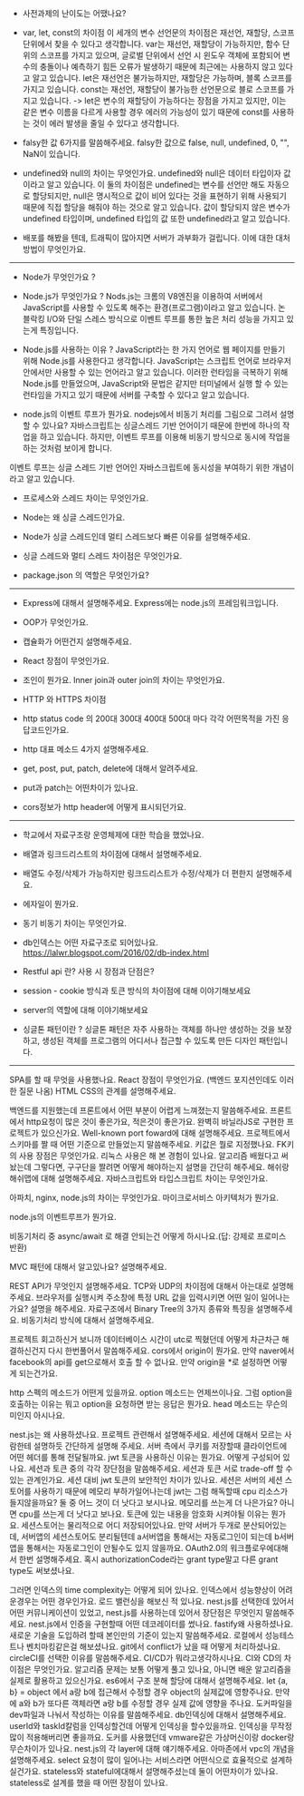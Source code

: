 
* 사전과제의 난이도는 어땠나요?

* var, let, const의 차이점
이 세개의 변수 선언문의 차이점은 재선언, 재할당, 스코프 단위에서 찾을 수 있다고 생각합니다.
var는 재선언, 재할당이 가능하지만, 함수 단위의 스코프를 가지고 있으며, 글로벌 단위에서 선언 시 윈도우 객체에 포함되어 변수의 충돌이나 예측하기 힘든 오류가 발생하기 때문에 최근에는 사용하지 않고 있다고 알고 있습니다. 
let은 재선언은 불가능하지만, 재할당은 가능하며, 블록 스코프를 가지고 있습니다. 
const는 재선언, 재할당이 불가능한 선언문으로 블로 스코프를 가지고 있습니다.
  -> let은 변수의 재할당이 가능하다는 장점을 가지고 있지만, 이는 같은 변수 이름을 다르게 사용할 경우 에러의 가능성이 있기 때문에 const를 사용하는 것이 에러 발생을 줄일 수 있다고 생각합니다. 

* falsy한 값 6가지를 말씀해주세요.
falsy한 값으로 false, null, undefined, 0, "", NaN이 있습니다. 

* undefined와 null의 차이는 무엇인가요.
undefined와 null은 데이터 타입이자 값이라고 알고 있습니다. 
이 둘의 차이점은 undefined는 변수를 선언만 해도 자동으로 할당되지만, null은 명시적으로 값이 비어 있다는 것을 표현하기 위해 사용되기 때문에 직접 할당을 해줘야 하는 것으로 알고 있습니다. 
값이 할당되지 않은 변수가 undefined 타입이며, undefined 타입의 값 또한 undefined라고 알고 있습니다.

* 배포를 해봤을 텐데, 트래픽이 많아지면 서버가 과부화가 걸립니다. 이에 대한 대처 방법이 무엇인가요.

---

* Node가 무엇인가요 ?

* Node.js가 무엇인가요 ? 
Nods.js는 크롬의 V8엔진을 이용하여 서버에서 JavaScript를 사용할 수 있도록 해주는 환경(프로그램)이라고 알고 있습니다.
논 블락킹 I/O와 단일 스레스 방식으로 이벤트 루프를 통한 높은 처리 성능을 가지고 있는게 특징입니다.
* Node.js를 사용하는 이유 ? 
JavaScript라는 한 가지 언어로 웹 페이지를 만들기 위해 Node.js를 사용한다고 생각합니다. JavaScript는 스크립트 언어로 브라우저 안에서만 사용할 수 있는 언어라고 알고 있습니다. 이러한 런타임을 극복하기 위해 Node.js를 만들었으며, JavaScript와 문법은 같지만 터미널에서 실행 할 수 있는 런타임을 가지고 있기 때문에 서버를 구축할 수 있다고 알고 있습니다. 

* node.js의 이벤트 루프가 뭔가요. nodejs에서 비동기 처리를 그림으로 그려서 설명할 수 있나요?
자바스크립트는 싱글스레드 기반 언어이기 때문에 한번에 하나의 작업을 하고 있습니다. 하지만, 이벤트 루프를 이용해 비동기 방식으로 동시에 작업을 하는 것처럼 보이게 합니다. 

이벤트 루프는 싱글 스레드 기반 언어인 자바스크립트에 동시성을 부여하기 위한 개념이라고 알고 있습니다. 

* 프로세스와 스레드 차이는 무엇인가요.


* Node는 왜 싱글 스레드인가요.


* Node가 싱글 스레드인데 멀티 스레드보다 빠른 이유를 설명해주세요.


* 싱글 스레드와 멀티 스레드 차이점은 무엇인가요.


* package.json 의 역할은 무엇인가요?



---

* Express에 대해서 설명해주세요.
Express에는 node.js의 프레임워크입니다.

* OOP가 무엇인가요.

* 캡슐화가 어떤건지 설명해주세요.

* React 장점이 무엇인가요. 

* 조인이 뭔가요. Inner join과 outer join의 차이는 무엇인가요.

* HTTP 와 HTTPS 차이점

* http status code 의 200대 300대 400대 500대 마다 각각 어떤목적을 가진 응답코드인가요.

* http 대표 메소드 4가지 설명해주세요.

* get, post, put, patch, delete에 대해서 알려주세요.

* put과 patch는 어떤차이가 있나요.

* cors정보가 http header에 어떻게 표시되던가요.



---

* 학교에서 자료구조랑 운영체제에 대한 학습을 했었나요.

* 배열과 링크드리스트의 차이점에 대해서 설명해주세요.

* 배열도 수정/삭제가 가능하지만 링크드리스트가 수정/삭제가 더 편한지 설명해주세요.

* 에자일이 뭔가요.

* 동기 비동기 차이는 무엇인가요.

* db인덱스는 어떤 자료구조로 되어있나요.
https://lalwr.blogspot.com/2016/02/db-index.html


* Restful api 란? 사용 시 장점과 단점은?

* session - cookie 방식과 토큰 방식의 차이점에 대해 이야기해보세요

* server의 역할에 대해 이야기해보세요

* 싱글톤 패턴이란 ? 
싱글톤 패턴은 자주 사용하는 객체를 하나만 생성하는 것을 보장하고, 생성된 객체를 프로그램의 어디서나 접근할 수 있도록 만든 디자인 패턴입니다.



---------------------------------------------------------------

SPA를 할 때 무엇을 사용했나요.
React 장점이 무엇인가요. (백엔드 포지션인데도 이러한 질문 나옴)
HTML CSS의 관계를 설명해주세요.


백엔드를 지원했는데 프론트에서 어떤 부분이 어렵게 느껴졌는지 말씀해주세요.
프론트에서 http요청이 많은 것이 좋은가요, 적은것이 좋은가요.
완벽히 바닐라JS로 구현한 프로젝트가 있으신가요.
Well-known port foward에 대해 설명해주세요.
프로젝트에서 스키마를 짤 때 어떤 기준으로 만들었는지 말씀해주세요.
키값은 뭘로 지정했나요.
FK키의 사용 장점은 무엇인가요.
리눅스 사용은 해 본 경험이 있나요.
알고리즘 배웠다고 써놨는데 그렇다면, 구구단을 짤려면 어떻게 해야하는지 설명을 간단히 해주세요.
해쉬랑 해쉬맵에 대해 설명해주세요.
자바스크립트와 타입스크립트 차이는 무엇인가요.

아파치, nginx, node.js의 차이는 무엇인가요.
마이크로서비스 아키텍처가 뭔가요.

node.js의 이벤트루프가 뭔가요.

비동기처리 중 async/await 로 해결 안되는건 어떻게 하시나요.(답: 강제로 프로미스 반환)

MVC 패턴에 대해서 알고있나요? 설명해주세요.

REST API가 무엇인지 설명해주세요.
TCP와 UDP의 차이점에 대해서 아는대로 설명해주세요.
브라우저를 실행시켜 주소창에 특정 URL 값을 입력시키면 어떤 일이 일어나는가요? 설명을 해주세요.
자료구조에서 Binary Tree의 3가지 종류와 특징을 설명해주세요.
비동기처리 방식에 대해서 설명해주세요.

프로젝트 회고하신거 보니까 데이터베이스 시간이 utc로 찍혔던데 어떻게 차근차근 해결하신건지 다시 한번풀어서 말씀해주세요. 
cors에서 origin이 뭔가요.
만약 naver에서 facebook의 api를 get으로해서 호출 할 수 없나요.
만약 origin을 *로 설정하면 어떻게 되는건가요.

http 스펙의 메소드가 어떤게 있을까요.
option 메소드는 언제쓰이나요.
그럼 option을 호출하는 이유는 뭐고 option을 요청하면 받는 응답은 뭔가요.
head 메소드는 무슨의미인지 아시나요.

nest.js는 왜 사용하셨나요.
프로젝트 관련해서 설명해주세요.
세션에 대해서 모르는 사람한테 설명하듯 간단하게 설명해 주세요.
서버 측에서 쿠키를 저장할때 클라이언트에 어떤 헤더를 통해 전달될까요.
jwt 토큰을 사용하신 이유는 뭔가요. 어떻게 구성되어 있나요.
세션과 토큰 중의 각각 장단점을 말씀해주세요.
세션과 토큰 서로 trade-off 할 수 있는 관계인가요.
세션 대비 jwt 토큰의 보안적인 차이가 있나요.
세션은 서버의 세션 스토어를 사용하기 때문에 메모리 부하가일어나는데 jwt는 그럼 해독할때 cpu 리소스가 들지않을까요? 둘 중 어느 것이 더 낫다고 보시나요. 메모리를 쓰는게 더 나은가요? 아니면 cpu를 쓰는게 더 낫다고 보나요.
토큰에 있는 내용을 암호화 시켜야될 이유는 뭔가요.
세션스토어는 물리적으로 어디 저장되어있나요.
만약 서버가 두개로 분산되어있는데, 서버앱의 세션스토어도 분리될텐데 a서버앱을 통해서는 자동로그인이 되는데 b서버앱을 통해서는 자동로그인이 안될수도 있지 않을까요.
OAuth2.0의 워크플로우에대해서 한번 설명해주세요.
혹시 authorizationCode라는 grant type말고 다른 grant type도 써보셨나요.

그러면 인덱스의 time complexity는 어떻게 되어 있나요.
인덱스에서 성능향상이 어려운경우는 어떤 경우인가요.
로드 밸런싱을 해보신 적 있나요.
nest.js를 선택한데 있어서 어떤 커뮤니케이션이 있었고, nest.js를 사용하는데 있어서 장단점은 무엇인지 말씀해주세요.
nest.js에서 인증을 구현할때 어떤 데코레이터를 썼나요.
fastify왜 사용하셨나요.
새로운 기술을 도입하려 할때 본인만의 기준이 있는지 말씀해주세요.
로컬에서 성능테스트나 벤치마킹같은걸 해보셨나요.
git에서 conflict가 났을 때 어떻게 처리하셨나요.
circleCI를 선택한 이유를 말씀해주세요.
CI/CD가 뭐라고생각하시나요. CI와 CD의 차이점은 무엇인가요.
알고리즘 문제는 보통 어떻게 풀고 있나요, 아니면 배운 알고리즘을 실제로 활용하고 있으신가요.
es6에서 구조 분해 할당에 대해서 설명해주세요.
let {a, b} = object 에서 a랑 b에 접근해서 수정할 경우 object의 실제값에 영향주나요.
만약에 a와 b가 또다른 객체라면 a랑 b를 수정할 경우 실제 값에 영향을 주나요.
도커파일을 dev파일과 나눠서 작성하는 이유를 말씀해주세요.
db인덱싱에 대해서 설명해주세요.
userId와 taskId칼럼을 인덱싱할건데 어떻게 인덱싱을 할수있을까요.
인덱싱을 무작정 많이 적용해버리면 좋을까요.
도커를 사용했던데 vmware같은 가상머신이랑 docker랑 무슨차이가 있나요.
nest.js의 각 layer에 대해 얘기해주세요.
아마존에서 vpc의 개념을 설명해주세요.
select 요청이 많이 일어나는 서비스라면 어떤식으로 효율적으로 설계하실건가요.
stateless와 stateful에대해서 설명해주셨는데 둘이 어떤차이가 있나요.
stateless로 설계를 했을 때 어떤 장점이 있나요.
